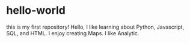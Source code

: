 # hello-world
this is my first repository!
Hello, I like learning about Python, Javascript, SQL, and HTML. I enjoy creating Maps. I like Analytic.
